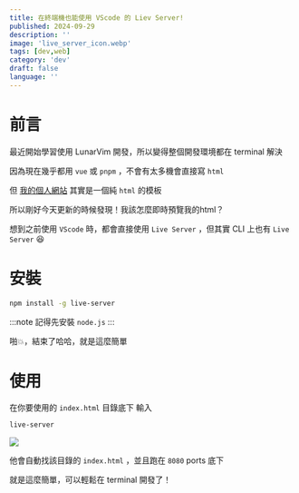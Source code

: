 ```yaml
---
title: 在終端機也能使用 VScode 的 Liev Server!
published: 2024-09-29
description: ''
image: 'live_server_icon.webp'
tags: [dev,web]
category: 'dev'
draft: false 
language: ''
---
```


# 前言
最近開始學習使用 LunarVim 開發，所以變得整個開發環境都在 terminal 解決

因為現在幾乎都用 `vue` 或 `pnpm` ，不會有太多機會直接寫 `html` 

但 [我的個人網站](https://osga.lol) 其實是一個純 `html` 的模板

所以剛好今天更新的時候發現！我該怎麼即時預覽我的html？

想到之前使用 `VScode` 時，都會直接使用 `Live Server` ，但其實 CLI 上也有 `Live Server` 😆

# 安裝

```bash
npm install -g live-server
```

:::note
記得先安裝 `node.js`
:::

啪💥，結束了哈哈，就是這麼簡單

# 使用

在你要使用的 `index.html` 目錄底下
輸入
```bash
live-server
```

![](demo.png)

他會自動找該目錄的 `index.html` ，並且跑在 `8080` ports 底下

就是這麼簡單，可以輕鬆在 terminal 開發了！

